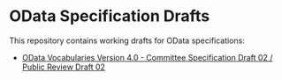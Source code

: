 # OData Specification Drafts

This repository contains working drafts for OData specifications:

* [OData Vocabularies Version 4.0 - Committee Specification Draft 02 / Public Review Draft 02](odata-vocabularies/odata-vocabularies.html)
